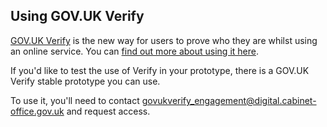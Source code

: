 ## Using GOV.UK Verify

[GOV.UK Verify](https://www.gov.uk/government/publications/introducing-govuk-verify/introducing-govuk-verify) is the new way for users to prove who they are whilst using an online service. You can [find out more about using it here](https://www.gov.uk/service-manual/identity-assurance).

If you'd like to test the use of Verify in your prototype, there is a GOV.UK Verify stable prototype you can use.

To use it, you'll need to contact govukverify_engagement@digital.cabinet-office.gov.uk and request access.
